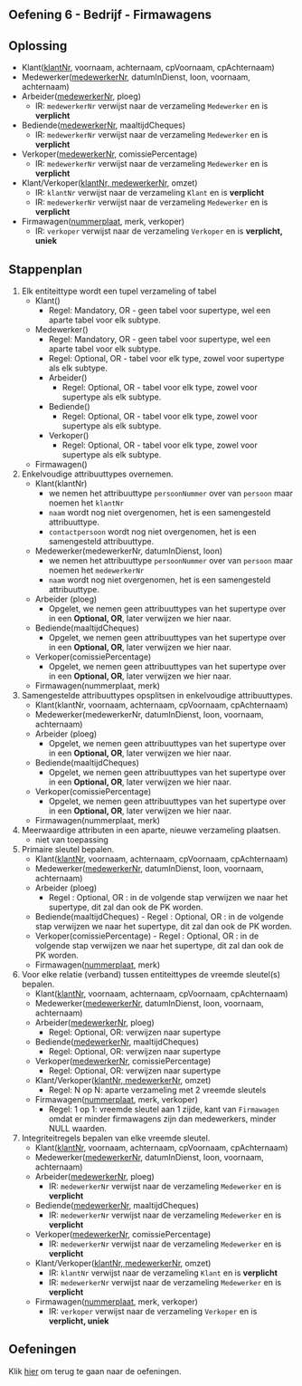 ## Oefening 6 - Bedrijf - Firmawagens

## Oplossing
- Klant(<ins>klantNr</ins>, voornaam, achternaam, cpVoornaam, cpAchternaam)
- Medewerker(<ins>medewerkerNr</ins>, datumInDienst, loon, voornaam, achternaam)
- Arbeider(<ins>medewerkerNr</ins>, ploeg)​
    - IR: `medewerkerNr` verwijst naar de verzameling `Medewerker` en is **verplicht**
- Bediende(<ins>medewerkerNr</ins>, maaltijdCheques)
    - IR: `medewerkerNr` verwijst naar de verzameling `Medewerker` en is **verplicht**
- Verkoper(<ins>medewerkerNr</ins>, comissiePercentage)
    - IR: `medewerkerNr` verwijst naar de verzameling `Medewerker` en is **verplicht**
- Klant/Verkoper(<ins>klantNr, medewerkerNr</ins>, omzet)​
    - IR: `klantNr` verwijst naar de verzameling `Klant` en is **verplicht**
    - IR: `medewerkerNr` verwijst naar de verzameling `Medewerker` en is **verplicht**
- Firmawagen(<ins>nummerplaat</ins>, merk, verkoper)
    - IR: `verkoper` verwijst naar de verzameling `Verkoper` en is **verplicht, uniek**

## Stappenplan
1. Elk entiteittype wordt een tupel verzameling of tabel ​
    - Klant()
        - Regel: Mandatory, OR - geen tabel voor supertype, wel een aparte tabel voor elk subtype.
    - Medewerker()
        - Regel: Mandatory, OR - geen tabel voor supertype, wel een aparte tabel voor elk subtype.
        - Regel: Optional, OR - tabel voor elk type, zowel voor supertype als elk subtype.
        - Arbeider()
            - Regel: Optional, OR - tabel voor elk type, zowel voor supertype als elk subtype.
        - Bediende()
            - Regel: Optional, OR - tabel voor elk type, zowel voor supertype als elk subtype.
        - Verkoper()
            - Regel: Optional, OR - tabel voor elk type, zowel voor supertype als elk subtype.
    - Firmawagen()
2. Enkelvoudige attribuuttypes overnemen.​
    - Klant(klantNr)
        - we nemen het attribuuttype `persoonNummer` over van `persoon` maar noemen het `klantNr`
        - `naam` wordt nog niet overgenomen, het is een samengesteld attribuuttype.
        - `contactpersoon` wordt nog niet overgenomen, het is een samengesteld attribuuttype.
    - Medewerker(medewerkerNr, datumInDienst, loon)
        - we nemen het attribuuttype `persoonNummer` over van `persoon` maar noemen het `medewerkerNr`
        - `naam` wordt nog niet overgenomen, het is een samengesteld attribuuttype.
    - Arbeider (ploeg)​
        - Opgelet, we nemen geen attribuuttypes van het supertype over in een **Optional, OR**, later verwijzen we hier naar.
    - Bediende(maaltijdCheques)
        - Opgelet, we nemen geen attribuuttypes van het supertype over in een **Optional, OR**, later verwijzen we hier naar.
    - Verkoper(comissiePercentage)
        - Opgelet, we nemen geen attribuuttypes van het supertype over in een **Optional, OR**, later verwijzen we hier naar.
    - Firmawagen(nummerplaat, merk)
3. Samengestelde attribuuttypes opsplitsen in enkelvoudige attribuuttypes.​
    - Klant(klantNr, voornaam, achternaam, cpVoornaam, cpAchternaam)
    - Medewerker(medewerkerNr, datumInDienst, loon, voornaam, achternaam)
    - Arbeider (ploeg)​
        - Opgelet, we nemen geen attribuuttypes van het supertype over in een **Optional, OR**, later verwijzen we hier naar.
    - Bediende(maaltijdCheques)
        - Opgelet, we nemen geen attribuuttypes van het supertype over in een **Optional, OR**, later verwijzen we hier naar.
    - Verkoper(comissiePercentage)
        - Opgelet, we nemen geen attribuuttypes van het supertype over in een **Optional, OR**, later verwijzen we hier naar.
    - Firmawagen(nummerplaat, merk)
4. Meerwaardige attributen in een aparte, nieuwe verzameling plaatsen.​
    - niet van toepassing
5. Primaire sleutel bepalen.​
    - Klant(<ins>klantNr</ins>, voornaam, achternaam, cpVoornaam, cpAchternaam)
    - Medewerker(<ins>medewerkerNr</ins>, datumInDienst, loon, voornaam, achternaam)
    - Arbeider (ploeg)​
        - Regel : Optional, OR : in de volgende stap verwijzen we naar het supertype, dit zal dan ook de PK worden.
    - Bediende(maaltijdCheques)
            - Regel : Optional, OR : in de volgende stap verwijzen we naar het supertype, dit zal dan ook de PK worden.
    - Verkoper(comissiePercentage)
            - Regel : Optional, OR : in de volgende stap verwijzen we naar het supertype, dit zal dan ook de PK worden.
    - Firmawagen(<ins>nummerplaat</ins>, merk)
6. Voor elke relatie (verband) tussen entiteittypes de vreemde sleutel(s) bepalen.​
    - Klant(<ins>klantNr</ins>, voornaam, achternaam, cpVoornaam, cpAchternaam)
    - Medewerker(<ins>medewerkerNr</ins>, datumInDienst, loon, voornaam, achternaam)
    - Arbeider(<ins>medewerkerNr</ins>, ploeg)​
        - Regel: Optional, OR: verwijzen naar supertype
    - Bediende(<ins>medewerkerNr</ins>, maaltijdCheques)
        - Regel: Optional, OR: verwijzen naar supertype
    - Verkoper(<ins>medewerkerNr</ins>, comissiePercentage)
        - Regel: Optional, OR: verwijzen naar supertype
    - Klant/Verkoper(<ins>klantNr, medewerkerNr</ins>, omzet)​
        - Regel: N op N: aparte verzameling met 2 vreemde sleutels​
    - Firmawagen(<ins>nummerplaat</ins>, merk, verkoper)
        - Regel: 1 op 1: vreemde sleutel aan 1 zijde, kant van `Firmawagen` omdat er minder firmawagens zijn dan medewerkers, minder NULL waarden.
7. Integriteitregels bepalen van elke vreemde sleutel.​
    - Klant(<ins>klantNr</ins>, voornaam, achternaam, cpVoornaam, cpAchternaam)
    - Medewerker(<ins>medewerkerNr</ins>, datumInDienst, loon, voornaam, achternaam)
    - Arbeider(<ins>medewerkerNr</ins>, ploeg)​
        - IR: `medewerkerNr` verwijst naar de verzameling `Medewerker` en is **verplicht**
    - Bediende(<ins>medewerkerNr</ins>, maaltijdCheques)
        - IR: `medewerkerNr` verwijst naar de verzameling `Medewerker` en is **verplicht**
    - Verkoper(<ins>medewerkerNr</ins>, comissiePercentage)
        - IR: `medewerkerNr` verwijst naar de verzameling `Medewerker` en is **verplicht**
    - Klant/Verkoper(<ins>klantNr, medewerkerNr</ins>, omzet)​
        - IR: `klantNr` verwijst naar de verzameling `Klant` en is **verplicht**
        - IR: `medewerkerNr` verwijst naar de verzameling `Medewerker` en is **verplicht**
    - Firmawagen(<ins>nummerplaat</ins>, merk, verkoper)
        - IR: `verkoper` verwijst naar de verzameling `Verkoper` en is **verplicht, uniek**

## Oefeningen
Klik [hier](../exercises.md) om terug te gaan naar de oefeningen.
